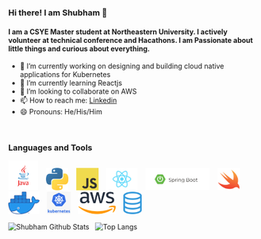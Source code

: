 ### Hi there! I am Shubham 👋

#### I am a CSYE Master student at Northeastern University. I actively volunteer at technical conference and Hacathons. I am Passionate about little things and curious about everything.


- 🔬 I’m currently working on designing and building cloud native applications for Kubernetes
- 🌱 I’m currently learning Reactjs
- 👯 I’m looking to collaborate on AWS 
- 📫 How to reach me: [Linkedin](https://www.linkedin.com/in/shub1646/)
- 😄 Pronouns: He/His/Him


<br />

### Languages and Tools
<img src="https://github.com/shubh1646/shubh1646/blob/master/assets/java.png" height="60" />&nbsp;&nbsp;&nbsp;
<img src="https://github.com/shubh1646/shubh1646/blob/master/assets/python.png" height="45" />&nbsp;&nbsp;&nbsp;
<img src="https://github.com/shubh1646/shubh1646/blob/master/assets/javascript.jpg" height="45" />&nbsp;&nbsp;&nbsp;
<img src="https://github.com/shubh1646/shubh1646/blob/master/assets/react.png" height="45" />&nbsp;&nbsp;&nbsp;
<img src="https://github.com/shubh1646/shubh1646/blob/master/assets/spring.jpg" height="45" />&nbsp;&nbsp;&nbsp;
<img src="https://github.com/shubh1646/shubh1646/blob/master/assets/swift.png" height="45" />&nbsp;&nbsp;&nbsp;
<img src="https://github.com/shubh1646/shubh1646/blob/master/assets/docker.png" height="45" />&nbsp;&nbsp;&nbsp;
<img src="https://github.com/shubh1646/shubh1646/blob/master/assets/kubenetes.png" height="45" />&nbsp;&nbsp;&nbsp;
<img src="https://github.com/shubh1646/shubh1646/blob/master/assets/aws.png" height="45" />&nbsp;&nbsp;&nbsp;
<img src="https://github.com/shubh1646/shubh1646/blob/master/assets/sql.png" height="45" />&nbsp;&nbsp;


![Shubham Github Stats](https://github-readme-stats.vercel.app/api?username=shubh1646&count_private=true&show_icons=true)&nbsp;&nbsp;&nbsp;![Top Langs](https://github-readme-stats.vercel.app/api/top-langs/?username=shubh1646&hide=jupyternotebook&layout=compact)
